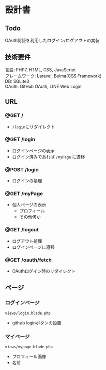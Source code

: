 # 設計書

## Todo
OAuth認証を利用したログイン/ログアウトの実装

## 技術要件
言語: PHP7, HTML, CSS, JavaScript  
フレームワーク: Laravel, Bulma(CSS Framework)  
DB: SQLite3  
OAuth: GitHub OAuth, LINE Web Login


## URL
### @GET /
* `/login`にリダイレクト

### @GET /login
* ログインページの表示
* ログイン済みであれば `/myPage` に遷移

### @POST /login
* ログインの処理

### @GET /myPage
* 個人ページの表示
    * プロフィール
    * その他何か

### @GET /logout
* ログアウト処理
* ログインページに遷移

### @GET /oauth/fetch
* OAuthログイン時のリダイレクト

## ページ
### ログインページ
`views/login.blade.php`  
* github loginボタンの設置  

### マイページ
`views/mypage.blade.php`  
* プロフィール画像
* 名前
